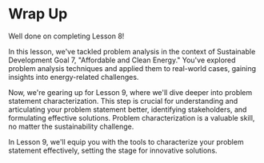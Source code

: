 # Wrap Up

Well done on completing Lesson 8! 

In this lesson, we've tackled problem analysis in the context of Sustainable Development Goal 7, "Affordable and Clean Energy." You've explored problem analysis techniques and applied them to real-world cases, gaining insights into energy-related challenges.

Now, we're gearing up for Lesson 9, where we'll dive deeper into problem statement characterization. This step is crucial for understanding and articulating your problem statement better, identifying stakeholders, and formulating effective solutions. Problem characterization is a valuable skill, no matter the sustainability challenge.

In Lesson 9, we'll equip you with the tools to characterize your problem statement effectively, setting the stage for innovative solutions.
